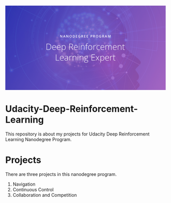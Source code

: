 ![image](https://github.com/tomanick/Udacity-Deep-Reinforcement-Learning/blob/master/images/Deep-Reinforcement-Learning.png)

# Udacity-Deep-Reinforcement-Learning
This repository is about my projects for Udacity Deep Reinforcement Learning Nanodegree Program. 

# Projects
There are three projects in this nanodegree program. 
1. Navigation
2. Continuous Control
3. Collaboration and Competition
